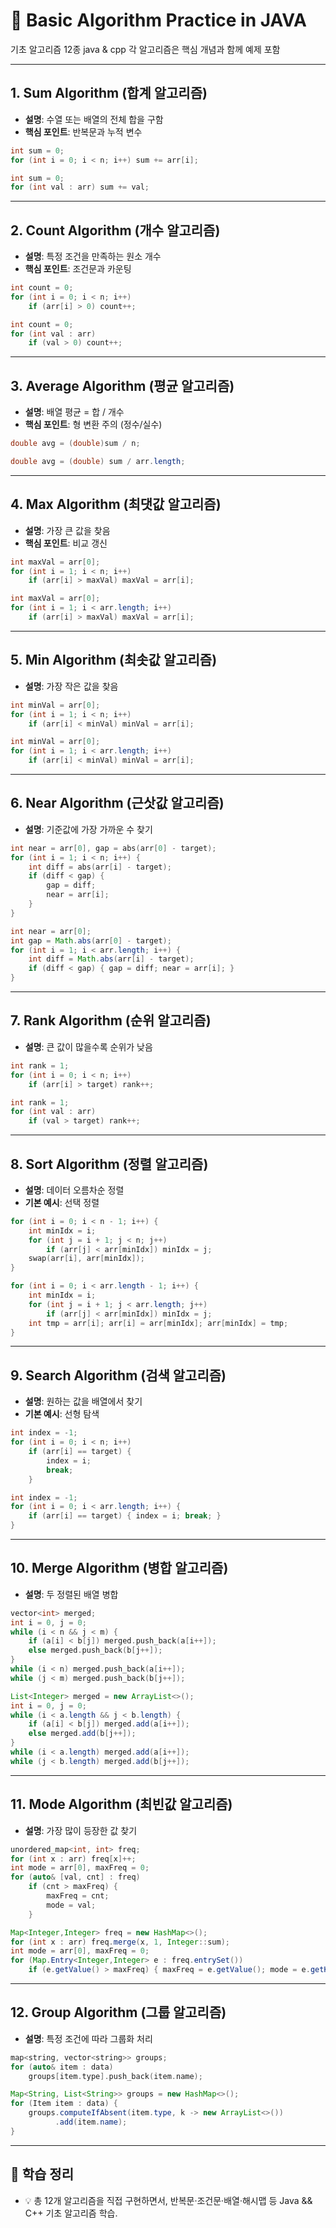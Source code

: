 # 📘 Basic Algorithm Practice in JAVA

기초 알고리즘 12종 java & cpp
각 알고리즘은 핵심 개념과 함께 예제 포함

---

## 1. Sum Algorithm (합계 알고리즘)

- **설명**: 수열 또는 배열의 전체 합을 구함  
- **핵심 포인트**: 반복문과 누적 변수  

```cpp
int sum = 0;  
for (int i = 0; i < n; i++) sum += arr[i];
```

```java
int sum = 0;
for (int val : arr) sum += val;
```

---

## 2. Count Algorithm (개수 알고리즘)

- **설명**: 특정 조건을 만족하는 원소 개수  
- **핵심 포인트**: 조건문과 카운팅  

```cpp
int count = 0;  
for (int i = 0; i < n; i++)  
    if (arr[i] > 0) count++;
```

```java
int count = 0;
for (int val : arr)
    if (val > 0) count++;

```
---

## 3. Average Algorithm (평균 알고리즘)

- **설명**: 배열 평균 = 합 / 개수  
- **핵심 포인트**: 형 변환 주의 (정수/실수)  

```cpp
double avg = (double)sum / n;
```

```java
double avg = (double) sum / arr.length;
```

---

## 4. Max Algorithm (최댓값 알고리즘)

- **설명**: 가장 큰 값을 찾음  
- **핵심 포인트**: 비교 갱신  

```cpp
int maxVal = arr[0];  
for (int i = 1; i < n; i++)  
    if (arr[i] > maxVal) maxVal = arr[i];
```

```java
int maxVal = arr[0];
for (int i = 1; i < arr.length; i++)
    if (arr[i] > maxVal) maxVal = arr[i];
```

---

## 5. Min Algorithm (최솟값 알고리즘)

- **설명**: 가장 작은 값을 찾음  

```cpp
int minVal = arr[0];  
for (int i = 1; i < n; i++)  
    if (arr[i] < minVal) minVal = arr[i];
```

```java
int minVal = arr[0];
for (int i = 1; i < arr.length; i++)
    if (arr[i] < minVal) minVal = arr[i];
```

---

## 6. Near Algorithm (근삿값 알고리즘)

- **설명**: 기준값에 가장 가까운 수 찾기  

```cpp
int near = arr[0], gap = abs(arr[0] - target);  
for (int i = 1; i < n; i++) {  
    int diff = abs(arr[i] - target);  
    if (diff < gap) {  
        gap = diff;  
        near = arr[i];  
    }  
}
```

```java
int near = arr[0];
int gap = Math.abs(arr[0] - target);
for (int i = 1; i < arr.length; i++) {
    int diff = Math.abs(arr[i] - target);
    if (diff < gap) { gap = diff; near = arr[i]; }
}
```

---

## 7. Rank Algorithm (순위 알고리즘)

- **설명**: 큰 값이 많을수록 순위가 낮음  

```cpp
int rank = 1;  
for (int i = 0; i < n; i++)  
    if (arr[i] > target) rank++;
```

```java
int rank = 1;
for (int val : arr)
    if (val > target) rank++;
```

---

## 8. Sort Algorithm (정렬 알고리즘)

- **설명**: 데이터 오름차순 정렬  
- **기본 예시**: 선택 정렬  

```cpp
for (int i = 0; i < n - 1; i++) {  
    int minIdx = i;  
    for (int j = i + 1; j < n; j++)  
        if (arr[j] < arr[minIdx]) minIdx = j;  
    swap(arr[i], arr[minIdx]);  
}
```

```java
for (int i = 0; i < arr.length - 1; i++) {
    int minIdx = i;
    for (int j = i + 1; j < arr.length; j++)
        if (arr[j] < arr[minIdx]) minIdx = j;
    int tmp = arr[i]; arr[i] = arr[minIdx]; arr[minIdx] = tmp;
}
```

---

## 9. Search Algorithm (검색 알고리즘)

- **설명**: 원하는 값을 배열에서 찾기  
- **기본 예시**: 선형 탐색  

```cpp
int index = -1;  
for (int i = 0; i < n; i++)  
    if (arr[i] == target) {  
        index = i;  
        break;  
    }
```

```java
int index = -1;
for (int i = 0; i < arr.length; i++) {
    if (arr[i] == target) { index = i; break; }
}
```

---

## 10. Merge Algorithm (병합 알고리즘)

- **설명**: 두 정렬된 배열 병합  

```cpp
vector<int> merged;  
int i = 0, j = 0;  
while (i < n && j < m) {  
    if (a[i] < b[j]) merged.push_back(a[i++]);  
    else merged.push_back(b[j++]);  
}  
while (i < n) merged.push_back(a[i++]);  
while (j < m) merged.push_back(b[j++]);
```

```java
List<Integer> merged = new ArrayList<>();
int i = 0, j = 0;
while (i < a.length && j < b.length) {
    if (a[i] < b[j]) merged.add(a[i++]);
    else merged.add(b[j++]);
}
while (i < a.length) merged.add(a[i++]);
while (j < b.length) merged.add(b[j++]);
```
---

## 11. Mode Algorithm (최빈값 알고리즘)

- **설명**: 가장 많이 등장한 값 찾기  

```cpp
unordered_map<int, int> freq;  
for (int x : arr) freq[x]++;  
int mode = arr[0], maxFreq = 0;  
for (auto& [val, cnt] : freq)  
    if (cnt > maxFreq) {  
        maxFreq = cnt;  
        mode = val;  
    }
```

```java
Map<Integer,Integer> freq = new HashMap<>();
for (int x : arr) freq.merge(x, 1, Integer::sum);
int mode = arr[0], maxFreq = 0;
for (Map.Entry<Integer,Integer> e : freq.entrySet())
    if (e.getValue() > maxFreq) { maxFreq = e.getValue(); mode = e.getKey(); }
```

---

## 12. Group Algorithm (그룹 알고리즘)

- **설명**: 특정 조건에 따라 그룹화 처리  

```cpp
map<string, vector<string>> groups;  
for (auto& item : data)  
    groups[item.type].push_back(item.name);
```

```java
Map<String, List<String>> groups = new HashMap<>();
for (Item item : data) {
    groups.computeIfAbsent(item.type, k -> new ArrayList<>())
          .add(item.name);
}
```
---

## 🏁 학습 정리

- 💡 총 12개 알고리즘을 직접 구현하면서, 반복문·조건문·배열·해시맵 등 Java && C++ 기초 알고리즘 학습. 